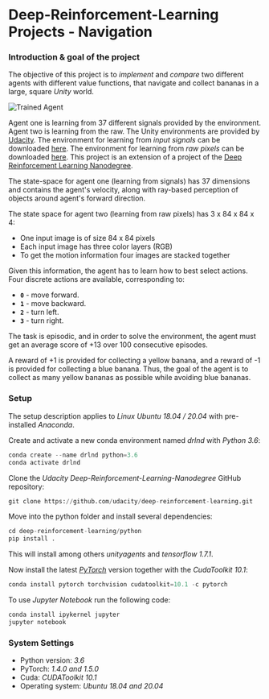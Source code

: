 [//]: # (Image References)

[image1]: https://user-images.githubusercontent.com/10624937/42135619-d90f2f28-7d12-11e8-8823-82b970a54d7e.gif "Trained Agent"

# Deep-Reinforcement-Learning Projects - Navigation

### Introduction & goal of the project

The objective of this project is to *implement* and *compare* two different agents with different value functions, that navigate and collect bananas in a large, square *Unity* world. 

![Trained Agent][image1]

Agent one is learning from 37 different signals provided by the environment.
Agent two is learning from the raw.
The Unity environments are provided by [Udacity](https://www.udacity.com/). 
The environment for learning from *input signals* can be downloaded [here](https://s3-us-west-1.amazonaws.com/udacity-drlnd/P1/Banana/Banana_Linux.zip).
The environment for learning from *raw pixels* can be downloaded [here](https://s3-us-west-1.amazonaws.com/udacity-drlnd/P1/Banana/VisualBanana_Linux.zip).
This project is an extension of a project of the [Deep Reinforcement Learning Nanodegree](https://www.udacity.com/course/deep-reinforcement-learning-nanodegree--nd893).

The state-space for agent one (learning from signals) has 37 dimensions and contains the agent's velocity, along with ray-based perception of objects around agent's forward direction.  

The state space for agent two (learning from raw pixels) has 3 x 84 x 84 x 4:
- One input image is of size 84 x 84 pixels
- Each input image has three color layers (RGB)
- To get the motion information four images are stacked together

Given this information, the agent has to learn how to best select actions.  Four discrete actions are available, corresponding to:
- **`0`** - move forward.
- **`1`** - move backward.
- **`2`** - turn left.
- **`3`** - turn right.

The task is episodic, and in order to solve the environment, the agent must get an average score of +13 over 100 consecutive episodes.

A reward of +1 is provided for collecting a yellow banana, and a reward of -1 is provided for collecting a blue banana.  Thus, the goal of the agent is to collect as many yellow bananas as possible while avoiding blue bananas.  

### Setup
The setup description applies to *Linux Ubuntu 18.04 / 20.04* with pre-installed *Anaconda*.

Create and activate a new conda environment named *drlnd* with *Python 3.6*:
```python
conda create --name drlnd python=3.6
conda activate drlnd
```
Clone the *Udacity Deep-Reinforcement-Learning-Nanodegree* GitHub repository:
```python
git clone https://github.com/udacity/deep-reinforcement-learning.git
```
Move into the python folder and install several dependencies:
```python
cd deep-reinforcement-learning/python
pip install .
```
This will install among others *unityagents* and *tensorflow 1.7.1*.

Now install the latest [*PyTorch*](https://pytorch.org/) version together with the *CudaToolkit 10.1*:
```python
conda install pytorch torchvision cudatoolkit=10.1 -c pytorch
```

To use *Jupyter Notebook* run the following code:
```python
conda install ipykernel jupyter
jupyter notebook
```

### System Settings

- Python version: *3.6*
- PyTorch: *1.4.0 and 1.5.0*
- Cuda: *CUDAToolkit 10.1*
- Operating system: *Ubuntu 18.04 and 20.04*


